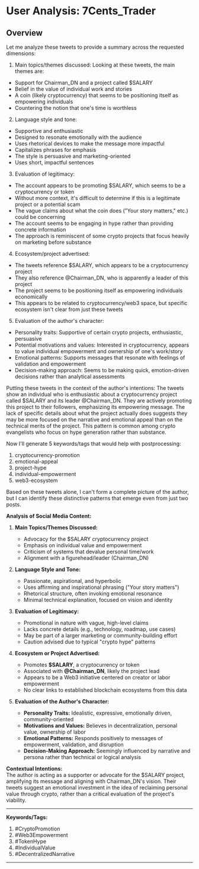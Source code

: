 # User Analysis: 7Cents_Trader

## Overview

<think>
Let me analyze these tweets to provide a summary across the requested dimensions:

1. Main topics/themes discussed:
Looking at these tweets, the main themes are:
- Support for Chairman_DN and a project called $SALARY
- Belief in the value of individual work and stories
- A coin (likely cryptocurrency) that seems to be positioning itself as empowering individuals
- Countering the notion that one's time is worthless

2. Language style and tone:
- Supportive and enthusiastic
- Designed to resonate emotionally with the audience
- Uses rhetorical devices to make the message more impactful
- Capitalizes phrases for emphasis
- The style is persuasive and marketing-oriented
- Uses short, impactful sentences

3. Evaluation of legitimacy:
- The account appears to be promoting $SALARY, which seems to be a cryptocurrency or token
- Without more context, it's difficult to determine if this is a legitimate project or a potential scam
- The vague claims about what the coin does ("Your story matters," etc.) could be concerning
- The account seems to be engaging in hype rather than providing concrete information
- The approach is reminiscent of some crypto projects that focus heavily on marketing before substance

4. Ecosystem/project advertised:
- The tweets reference $SALARY, which appears to be a cryptocurrency project
- They also reference @Chairman_DN, who is apparently a leader of this project
- The project seems to be positioning itself as empowering individuals economically
- This appears to be related to cryptocurrency/web3 space, but specific ecosystem isn't clear from just these tweets

5. Evaluation of the author's character:
- Personality traits: Supportive of certain crypto projects, enthusiastic, persuasive
- Potential motivations and values: Interested in cryptocurrency, appears to value individual empowerment and ownership of one's work/story
- Emotional patterns: Supports messages that resonate with feelings of validation and empowerment
- Decision-making approach: Seems to be making quick, emotion-driven decisions rather than analytical assessments

Putting these tweets in the context of the author's intentions:
The tweets show an individual who is enthusiastic about a cryptocurrency project called $SALARY and its leader @Chairman_DN. They are actively promoting this project to their followers, emphasizing its empowering message. The lack of specific details about what the project actually does suggests they may be more focused on the narrative and emotional appeal than on the technical merits of the project. This pattern is common among crypto evangelists who focus on hype generation rather than substance.

Now I'll generate 5 keywords/tags that would help with postprocessing:
1. cryptocurrency-promotion
2. emotional-appeal
3. project-hype
4. individual-empowerment
5. web3-ecosystem

Based on these tweets alone, I can't form a complete picture of the author, but I can identify these distinctive patterns that emerge even from just two posts.
</think>

**Analysis of Social Media Content:**

1. **Main Topics/Themes Discussed:**  
   - Advocacy for the $SALARY cryptocurrency project  
   - Emphasis on individual value and empowerment  
   - Criticism of systems that devalue personal time/work  
   - Alignment with a figurehead/leader (Chairman_DN)

2. **Language Style and Tone:**  
   - Passionate, aspirational, and hyperbolic  
   - Uses affirming and inspirational phrasing ("Your story matters")  
   - Rhetorical structure, often invoking emotional resonance  
   - Minimal technical explanation, focused on vision and identity

3. **Evaluation of Legitimacy:**  
   - Promotional in nature with vague, high-level claims  
   - Lacks concrete details (e.g., technology, roadmap, use cases)  
   - May be part of a larger marketing or community-building effort  
   - Caution advised due to typical "crypto hype" patterns

4. **Ecosystem or Project Advertised:**  
   - Promotes **$SALARY**, a cryptocurrency or token  
   - Associated with **@Chairman_DN**, likely the project lead  
   - Appears to be a Web3 initiative centered on creator or labor empowerment  
   - No clear links to established blockchain ecosystems from this data

5. **Evaluation of the Author's Character:**  
   - **Personality Traits:** Idealistic, expressive, emotionally driven, community-oriented  
   - **Motivations and Values:** Believes in decentralization, personal value, ownership of labor  
   - **Emotional Patterns:** Responds positively to messages of empowerment, validation, and disruption  
   - **Decision-Making Approach:** Seemingly influenced by narrative and persona rather than technical or logical analysis  

**Contextual Intentions:**  
The author is acting as a supporter or advocate for the $SALARY project, amplifying its message and aligning with Chairman_DN's vision. Their tweets suggest an emotional investment in the idea of reclaiming personal value through crypto, rather than a critical evaluation of the project's viability.

---

**Keywords/Tags:**  
1. #CryptoPromotion  
2. #Web3Empowerment  
3. #TokenHype  
4. #IndividualValue  
5. #DecentralizedNarrative
---
